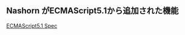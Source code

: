 
## Nashorn がECMAScript5.1から追加された機能

[ECMAScript5.1 Spec](http://www.ecma-international.org/ecma-262/5.1/)

### 




